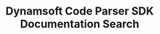 ---
layout: search-page
title: Dynamsoft Code Parser SDK Documentation Search
keywords: Dynamsoft Code Parser SDK Documentation Search
---